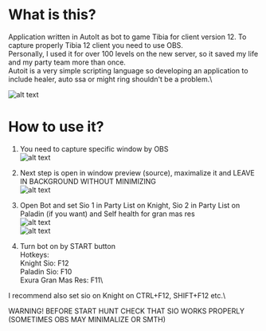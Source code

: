 What is this?
=============

Application written in AutoIt as bot to game Tibia for client version 12. To capture properly Tibia 12 client you need to use OBS.\
Personally, I used it for over 100 levels on the new server, so it saved my life and my party team more than once.\
Autoit is a very simple scripting language so developing an application to include healer, auto ssa or might ring shouldn't be a problem.\\

![alt text](https://i.imgur.com/Bkk9LqM.png)

How to use it?
==============

1. You need to capture specific window by OBS\
![alt text](https://i.imgur.com/4RKd1jL.png)

2. Next step is open in window preview (source), maximalize it and LEAVE IN BACKGROUND WITHOUT MINIMIZING\
![alt text](https://i.imgur.com/k5yVTd8.png)

3. Open Bot and set Sio 1 in Party List on Knight, Sio 2 in Party List on Paladin (if you want) and Self health for gran mas res\
![alt text](https://i.imgur.com/cicBoFz.png)\
![alt text](https://i.imgur.com/jO79Qzh.png)

4. Turn bot on by START button\
Hotkeys:\
Knight Sio: F12\
Paladin Sio: F10\
Exura Gran Mas Res: F11\\

I recommend also set sio on Knight on CTRL+F12, SHIFT+F12 etc.\\

WARNING! BEFORE START HUNT CHECK THAT SIO WORKS PROPERLY (SOMETIMES OBS MAY MINIMALIZE OR SMTH)
